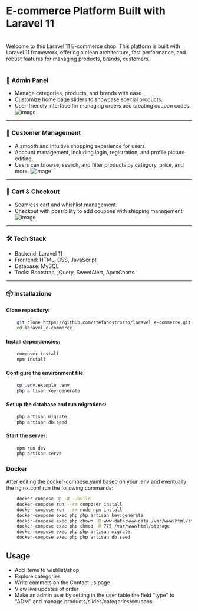 <h1>E-commerce Platform Built with Laravel 11</h1>
<br>
Welcome to this Laravel 11 E-commerce shop. This platform is built with Laravel 11 framework, offering a clean architecture, fast performance, and robust features for managing products, brands, customers.
<br><br>

<h3>🚀 Admin Panel</h3>
    
- Manage categories, products, and brands with ease.
- Customize home page sliders to showcase special products.
- User-friendly interface for managing orders and creating coupon codes.
![image](https://github.com/user-attachments/assets/272b570c-29f9-4fce-8d29-62cd1d93880a)

<hr>

<h3>💼 Customer Management</h3>

- A smooth and intuitive shopping experience for users.
- Account management, including login, registration, and profile picture editing.
- Users can browse, search, and filter products by category, price, and more.
![image](https://github.com/user-attachments/assets/52f5c65f-1240-4f6a-9640-43db3f3c37ed)

<hr>

<h3>🛒 Cart & Checkout</h3>

- Seamless cart and whishlist management.
- Checkout with possibility to add coupons with shipping management
![image](https://github.com/user-attachments/assets/10309d66-103b-498c-931e-f17b165f3767)

<hr>

<h3>🛠 Tech Stack</h3>

- Backend: Laravel 11
- Frontend: HTML, CSS, JavaScript
- Database: MySQL
- Tools: Bootstrap, jQuery, SweetAlert, ApexCharts

<hr>

<h3>📦 Installazione</h3>

<h4>Clone repository:</h4>

```sh
    git clone https://github.com/stefanostrozzo/laravel_e-commerce.git
    cd laravel_e-commerce
```

<h4>Install dependencies:</h4>

```sh
    composer install
    npm install
```

<h4>Configure the environment file:</h4>

```sh
    cp .env.example .env
    php artisan key:generate
```

<h4>Set up the database and run migrations:</h4>

```sh
    php artisan migrate
    php artisan db:seed
```

<h4>Start the server:</h4>

```sh
    npm run dev
    php artisan serve
```

<h3> Docker</h3>

After editing the docker-compose.yaml based on your .env and eventually the nginx.conf run the following commands:

```sh
    docker-compose up -d --build
    docker-compose run --rm composer install
    docker-compose run --rm node npm install
    docker-compose exec php php artisan key:generate
    docker-compose exec php chown -R www-data:www-data /var/www/html/storage
    docker-compose exec php chmod -R 775 /var/www/html/storage
    docker-compose exec php php artisan migrate
    docker-compose exec php php artisan db:seed
```

## **Usage**

-   Add items to wishlist/shop
-   Explore categories
-   Write commets on the Contact us page
-   View live updates of order
-   Make an admin user by setting in the user table the field "type" to "ADM" and manage products/slides/categories/coupons
